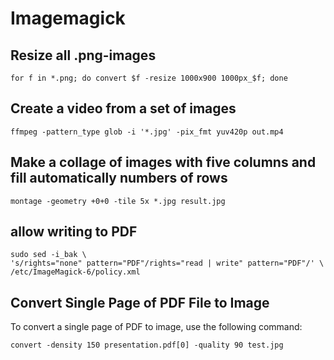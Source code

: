 # Imagemagick

## Resize all .png-images
    for f in *.png; do convert $f -resize 1000x900 1000px_$f; done

## Create a video from a set of images
    ffmpeg -pattern_type glob -i '*.jpg' -pix_fmt yuv420p out.mp4

## Make a collage of images with five columns and fill automatically numbers of rows
    montage -geometry +0+0 -tile 5x *.jpg result.jpg

## allow writing to PDF
    sudo sed -i_bak \
    's/rights="none" pattern="PDF"/rights="read | write" pattern="PDF"/' \
    /etc/ImageMagick-6/policy.xml

## Convert Single Page of PDF File to Image
To convert a single page of PDF to image, use the following command:

    convert -density 150 presentation.pdf[0] -quality 90 test.jpg
